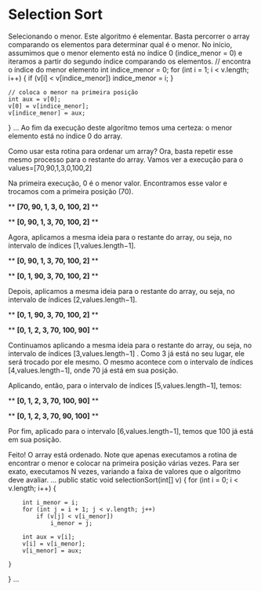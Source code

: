 # Selection Sort #


Selecionando o menor.
Este algoritmo é elementar. Basta percorrer o array comparando os elementos para determinar qual é o menor. No início, assumimos que o menor elemento está no índice 0 (indice_menor = 0) e iteramos a partir do segundo índice comparando os elementos.
// encontra o índice do menor elemento
	int indice_menor = 0;
	for (int i = 1; i < v.length; i++) {
		if (v[i] < v[indice_menor])
			indice_menor = i;
	}

	// coloca o menor na primeira posição
	int aux = v[0];
	v[0] = v[indice_menor];
	v[indice_menor] = aux;
}
...
Ao fim da execução deste algoritmo temos uma certeza: o menor elemento está no índice 0 do array.

Como usar esta rotina para ordenar um array?
Ora, basta repetir esse mesmo processo para o restante do array. Vamos ver a execução para o values=[70,90,1,3,0,100,2]

Na primeira execução, 0 é o menor valor. Encontramos esse valor e trocamos com a primeira posição (70).

** **[70, 90, 1, 3, 0, 100, 2]** **

** **[0, 90, 1, 3, 70, 100, 2]** **

Agora, aplicamos a mesma ideia para o restante do array, ou seja, no intervalo de índices [1,values.length−1].

** **[0, 90, 1, 3, 70, 100, 2]** **

** **[0, 1, 90, 3, 70, 100, 2]** **

Depois, aplicamos a mesma ideia para o restante do array, ou seja, no intervalo de índices [2,values.length−1].

** **[0, 1, 90, 3, 70, 100, 2]** **

** **[0, 1, 2, 3, 70, 100, 90]** **

Continuamos aplicando a mesma ideia para o restante do array, ou seja, no intervalo de índices [3,values.length−1]
. Como 3 já está no seu lugar, ele será trocado por ele mesmo. O mesmo acontece com o intervalo de índices [4,values.length−1], onde 70 já está em sua posição.

Aplicando, então, para o intervalo de índices [5,values.length−1], temos:

** **[0, 1, 2, 3, 70, 100, 90]** **

** **[0, 1, 2, 3, 70, 90, 100]** **

Por fim, aplicado para o intervalo [6,values.length−1], temos que 100 já está em sua posição.

Feito! O array está ordenado. Note que apenas executamos a rotina de encontrar o menor e colocar na primeira posição várias vezes. Para ser exato, executamos N
 vezes, variando a faixa de valores que o algoritmo deve avaliar.
 ...
public static void selectionSort(int[] v) {	
	for (int i = 0; i < v.length; i++) {
		
		int i_menor = i;
		for (int j = i + 1; j < v.length; j++)
			if (v[j] < v[i_menor])
				i_menor = j;
		
		int aux = v[i];
		v[i] = v[i_menor];
		v[i_menor] = aux;
	
	}		
}
...
 
